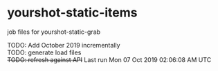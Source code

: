 # yourshot-static-items
job files for yourshot-static-grab

TODO: Add October 2019 incrementally  
TODO: generate load files  
~~TODO: refresh against API~~ Last run Mon 07 Oct 2019 02:06:08 AM UTC
